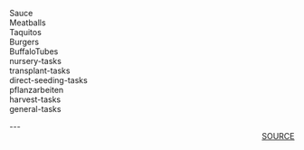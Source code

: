 Sauce \
Meatballs \
Taquitos \
Burgers \
BuffaloTubes \
nursery-tasks \
transplant-tasks \
direct-seeding-tasks \
pflanzarbeiten \
harvest-tasks \
general-tasks
<div style='page-break-after: always;'></div>
---
<div style='page-break-after: always;'></div>

<div style='text-align: right'>
<a href=''>SOURCE</a>
</div>
